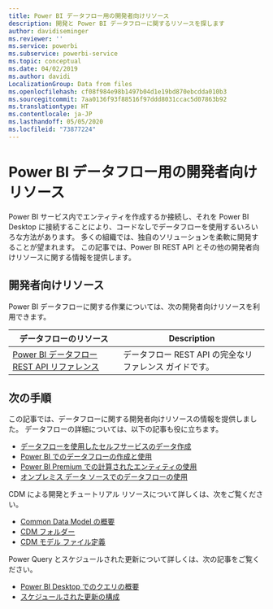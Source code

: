 ```yaml
---
title: Power BI データフロー用の開発者向けリソース
description: 開発と Power BI データフローに関するリソースを探します
author: davidiseminger
ms.reviewer: ''
ms.service: powerbi
ms.subservice: powerbi-service
ms.topic: conceptual
ms.date: 04/02/2019
ms.author: davidi
LocalizationGroup: Data from files
ms.openlocfilehash: cf08f984e98b1497b04d1e19bd870ebcdda010b3
ms.sourcegitcommit: 7aa0136f93f88516f97ddd8031ccac5d07863b92
ms.translationtype: HT
ms.contentlocale: ja-JP
ms.lasthandoff: 05/05/2020
ms.locfileid: "73877224"
---
```

# <a name="developer-resources-for-power-bi-dataflows"></a>Power BI データフロー用の開発者向けリソース

Power BI サービス内でエンティティを作成するか接続し、それを Power BI Desktop に接続することにより、コードなしでデータフローを使用するいろいろな方法があります。 多くの組織では、独自のソリューションを柔軟に開発することが望まれます。 この記事では、Power BI REST API とその他の開発者向けリソースに関する情報を提供します。


## <a name="developer-resources"></a>開発者向けリソース

Power BI データフローに関する作業については、次の開発者向けリソースを利用できます。


| データフローのリソース | Description |
| --- | --- |
| [Power BI データフロー REST API リファレンス](https://go.microsoft.com/fwlink/?linkid=2047629)    | データフロー REST API の完全なリファレンス ガイドです。|


## <a name="next-steps"></a>次の手順

この記事では、データフローに関する開発者向けリソースの情報を提供しました。 データフローの詳細については、以下の記事も役に立ちます。

* [データフローを使用したセルフサービスのデータ作成](service-dataflows-overview.md)
* [Power BI でのデータフローの作成と使用](service-dataflows-create-use.md)
* [Power BI Premium での計算されたエンティティの使用](service-dataflows-computed-entities-premium.md)
* [オンプレミス データ ソースでのデータフローの使用](service-dataflows-on-premises-gateways.md)

CDM による開発とチュートリアル リソースについて詳しくは、次をご覧ください。
* [Common Data Model の概要](https://docs.microsoft.com/powerapps/common-data-model/overview)
* [CDM フォルダー](https://go.microsoft.com/fwlink/?linkid=2045304)
* [CDM モデル ファイル定義](https://go.microsoft.com/fwlink/?linkid=2045521)


Power Query とスケジュールされた更新について詳しくは、次の記事をご覧ください。
* [Power BI Desktop でのクエリの概要](desktop-query-overview.md)
* [スケジュールされた更新の構成](refresh-scheduled-refresh.md)



